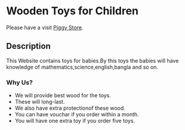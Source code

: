 # Wooden Toys for Children

Please have a visit [Piggy Store](https://piggy-store-7c6c0.web.app/).

## Description

This Website contains toys for babies.By this toys the babies will have knowledge of mathematics,science,english,bangla and so on.

### Why Us?

  * We will provide best wood for the toys.
  * These will long-last.
  * We also have extra protectionof these wood.
  * You can have vouchar if you order within a month.
  * You will have one extra toy if you order five toys.

